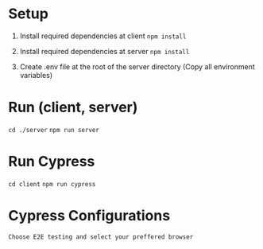 # Setup

1. Install required dependencies at client
   `npm install`

2. Install required dependencies at server
   `npm install`

3. Create .env file at the root of the server directory (Copy all environment variables)


# Run (client, server)
`cd ./server`
`npm run server`

# Run Cypress
`cd client`
`npm run cypress`

# Cypress Configurations

`Choose E2E testing and select your preffered browser`
